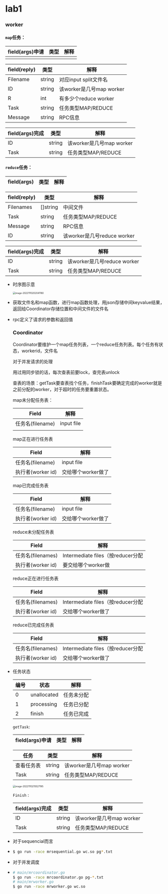 # lab1

### worker

#### `map`任务：

| field(args)申请 | 类型 | 解释 |
| --------------- | ---- | ---- |
|                 |      |      |

| field(reply) | 类型   | 解释                     |
| ------------ | ------ | ------------------------ |
| Filename     | string | 对应input split文件名    |
| ID           | string | 该worker是几号map worker |
| R            | int    | 有多少个reduce worker    |
| Task         | string | 任务类型MAP/REDUCE       |
| Message      | string | RPC信息                  |

| field(args)完成 | 类型   | 解释                     |
| --------------- | ------ | ------------------------ |
| ID              | string | 该worker是几号map worker |
| Task            | string | 任务类型MAP/REDUCE       |

#### `reduce`任务：

| field(args) | 类型 | 解释 |
| ----------- | ---- | ---- |

| field(reply) | 类型     | 解释                        |
| ------------ | -------- | --------------------------- |
| Filenames    | []string | 中间文件                    |
| Task         | string   | 任务类型MAP/REDUCE          |
| Message      | string   | RPC信息                     |
| ID           | string   | 该worker是几号reduce worker |

| field(args)完成 | 类型   | 解释                        |
| --------------- | ------ | --------------------------- |
| ID              | string | 该worker是几号reduce worker |
| Task            | string | 任务类型MAP/REDUCE          |

- 时序图示意

  <img src="/Users/liuziyang/Library/Application Support/typora-user-images/image-20221110202041180.png" alt="image-20221110202041180" style="zoom:50%;" />

- 获取文件名和map函数，进行map函数处理，用json存储中间keyvalue结果，返回给Coordinator存储位置和中间文件的文件名

- rpc定义了请求的参数和返回值

  

  

  ### Coordinator

  Coordinator要维护一个map任务列表，一个reduce任务列表。每个任务有状态，workerid，文件名

  对于并发请求的处理

  用过用同步锁的话，每次查表前要lock，查完表unlock

  查表的场景：getTask要查表找个任务，finishTask要确定完成的worker就是之前分配的worker，对于超时的任务要重置状态。

  map未分配任务表：

  | Field            | 解释       |
  | ---------------- | ---------- |
  | 任务名(filename) | input file |
  |                  |            |

  map正在进行任务表

  | Field             | 解释               |
  | ----------------- | ------------------ |
  | 任务名(filename)  | input file         |
  | 执行者(worker id) | 交给哪个worker做了 |

  map已完成任务表

  | Field             | 解释               |
  | ----------------- | ------------------ |
  | 任务名(filename)  | input file         |
  | 执行者(worker id) | 交给哪个worker做了 |

  reduce未分配任务表

  | Field             | 解释                              |
  | ----------------- | --------------------------------- |
  | 任务名(filenames) | Intermediate files（按reducer分配 |
  | 执行者(worker id) | 要交给哪个worker做                |

  reduce正在进行任务表

  | Field             | 解释                              |
  | ----------------- | --------------------------------- |
  | 任务名(filenames) | Intermediate files（按reducer分配 |
  | 执行者(worker id) | 交给哪个worker做了                |

  reduce已完成任务表

  | Field             | 解释                              |
  | ----------------- | --------------------------------- |
  | 任务名(filenames) | Intermediate files（按reducer分配 |
  | 执行者(worker id) | 交给哪个worker做了                |

- 任务状态

  | 编号 | 状态        | 解释       |
  | ---- | ----------- | ---------- |
  | 0    | unallocated | 任务未分配 |
  | 1    | processing  | 任务已分配 |
  | 2    | finish      | 任务已完成 |

  

  `getTask`:

  | field(args)申请 | 类型 | 解释 |
  | --------------- | ---- | ---- |

  | 任务       | 类型   | 解释                     |
  | ---------- | ------ | ------------------------ |
  | 查看任务表 | string | 该worker是几号map worker |
  | Task       | string | 任务类型MAP/REDUCE       |

  <img src="/Users/liuziyang/Library/Application Support/typora-user-images/image-20221110215527195.png" alt="image-20221110215527195" style="zoom:50%;" />

  

  `Finish` :

  | field(args)完成 | 类型   | 解释                     |
  | --------------- | ------ | ------------------------ |
  | ID              | string | 该worker是几号map worker |
  | Task            | string | 任务类型MAP/REDUCE       |



- 对于sequencial而言

- ```bash
  $ go run -race mrsequential.go wc.so pg*.txt
  ```

- 对于并发调度

- ```bash
  # main/mrcoordinator.go
  $ go run -race mrcoordinator.go pg-*.txt
  # main/mrworker.go
  $ go run -race mrworker.go wc.so
  ```

  

